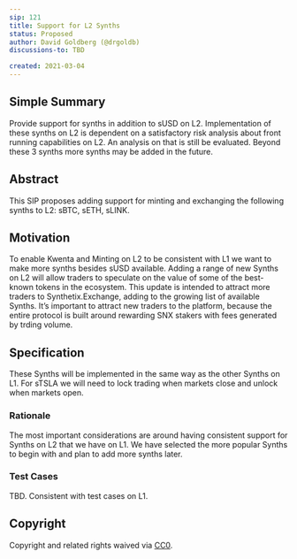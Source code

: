 ```yaml
---
sip: 121
title: Support for L2 Synths
status: Proposed
author: David Goldberg (@drgoldb)
discussions-to: TBD

created: 2021-03-04
---
```


## Simple Summary

Provide support for synths in addition to sUSD on L2. Implementation of these synths on L2 is dependent on a satisfactory risk analysis about front running capabilities on L2. An analysis on that is still be evaluated. Beyond these 3 synths more synths may be added in the future. 

## Abstract

This SIP proposes adding support for minting and exchanging the following synths to L2: sBTC, sETH, sLINK.

## Motivation

To enable Kwenta and Minting on L2 to be consistent with L1 we want to make more synths besides sUSD available. Adding a range of new Synths on L2 will allow traders to speculate on the value of some of the best-known tokens in the ecosystem. This update is intended to attract more traders to Synthetix.Exchange, adding to the growing list of available Synths. It’s important to attract new traders to the platform, because the entire protocol is built around rewarding SNX stakers with fees generated by trding volume.

## Specification

These Synths will be implemented in the same way as the other Synths on L1. For sTSLA we will need to lock trading when markets close and unlock when markets open.

### Rationale

The most important considerations are around having consistent support for Synths on L2 that we have on L1. We have selected the more popular Synths to begin with and plan to add more synths later.

### Test Cases

TBD. Consistent with test cases on L1.

## Copyright

Copyright and related rights waived via [CC0](https://creativecommons.org/publicdomain/zero/1.0/).


